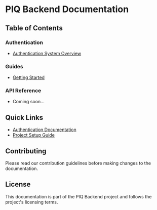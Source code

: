 # PIQ Backend Documentation

## Table of Contents

### Authentication
- [Authentication System Overview](/auth/authentication.md)

### Guides
- [Getting Started](/guides/README.md)

### API Reference
- Coming soon...

## Quick Links
- [Authentication Documentation](/auth/authentication.md)
- [Project Setup Guide](/guides/README.md)

## Contributing
Please read our contribution guidelines before making changes to the documentation.

## License
This documentation is part of the PIQ Backend project and follows the project's licensing terms. 